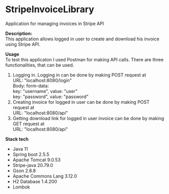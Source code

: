 # StripeInvoiceLibrary
Application for managing invoices in Stripe API

**Description:**\
This application allows logged in user to create and download his invoice using Stripe API.


**Usage**\
To test this applicaton I used Postman for making API calls. There are three functionalities, that can be used.
  1. Logging in. Logging in can be done by making POST request at \
    URL: "localhost:8080/login"\
    Body: form-data:\
      key: "username", value: "user"\
      key: "password", value: "password"
  2. Creating invoice for logged in user can be done by making POST request at\
    URL: "localhost:8080/api"
  3. Getting download link for logged in user invoice can be done by making GET request at\
    URL: "localhost:8080/api"
    

**Stack tech**
  * Java 11
  * Spring boot 2.5.5
  * Apache Tomcat 9.0.53
  * Stripe-java 20.79.0
  * Gson 2.8.8
  * Apache Commons Lang 3.12.0
  * H2 Database 1.4.200
  * Lombok
